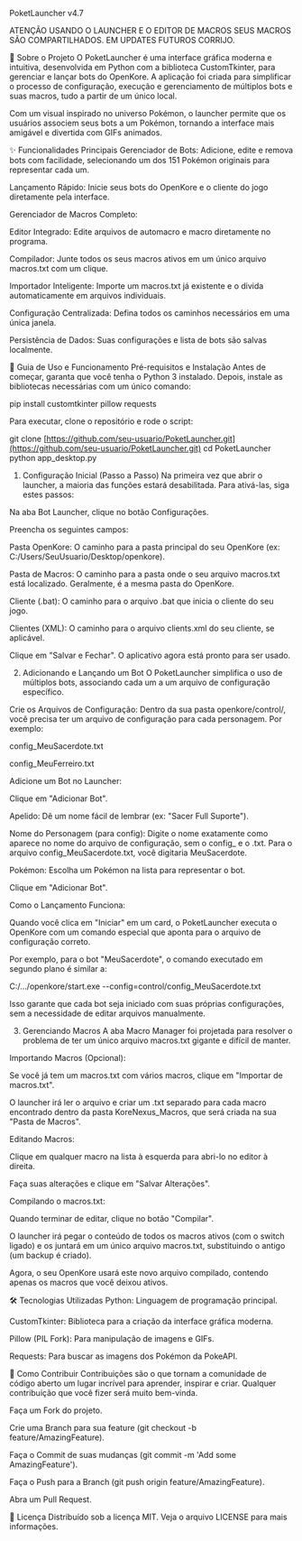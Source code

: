 PoketLauncher v4.7

ATENÇÃO USANDO O LAUNCHER E O EDITOR DE MACROS SEUS MACROS SÃO COMPARTILHADOS.
EM UPDATES FUTUROS CORRIJO.



📖 Sobre o Projeto
O PoketLauncher é uma interface gráfica moderna e intuitiva, desenvolvida em Python com a biblioteca CustomTkinter, para gerenciar e lançar bots do OpenKore. A aplicação foi criada para simplificar o processo de configuração, execução e gerenciamento de múltiplos bots e suas macros, tudo a partir de um único local.

Com um visual inspirado no universo Pokémon, o launcher permite que os usuários associem seus bots a um Pokémon, tornando a interface mais amigável e divertida com GIFs animados.

✨ Funcionalidades Principais
Gerenciador de Bots: Adicione, edite e remova bots com facilidade, selecionando um dos 151 Pokémon originais para representar cada um.

Lançamento Rápido: Inicie seus bots do OpenKore e o cliente do jogo diretamente pela interface.

Gerenciador de Macros Completo:

Editor Integrado: Edite arquivos de automacro e macro diretamente no programa.

Compilador: Junte todos os seus macros ativos em um único arquivo macros.txt com um clique.

Importador Inteligente: Importe um macros.txt já existente e o divida automaticamente em arquivos individuais.

Configuração Centralizada: Defina todos os caminhos necessários em uma única janela.

Persistência de Dados: Suas configurações e lista de bots são salvas localmente.

🚀 Guia de Uso e Funcionamento
Pré-requisitos e Instalação
Antes de começar, garanta que você tenha o Python 3 instalado. Depois, instale as bibliotecas necessárias com um único comando:

pip install customtkinter pillow requests

Para executar, clone o repositório e rode o script:

git clone [https://github.com/seu-usuario/PoketLauncher.git](https://github.com/seu-usuario/PoketLauncher.git)
cd PoketLauncher
python app_desktop.py

1. Configuração Inicial (Passo a Passo)
Na primeira vez que abrir o launcher, a maioria das funções estará desabilitada. Para ativá-las, siga estes passos:

Na aba Bot Launcher, clique no botão Configurações.

Preencha os seguintes campos:

Pasta OpenKore: O caminho para a pasta principal do seu OpenKore (ex: C:/Users/SeuUsuario/Desktop/openkore).

Pasta de Macros: O caminho para a pasta onde o seu arquivo macros.txt está localizado. Geralmente, é a mesma pasta do OpenKore.

Cliente (.bat): O caminho para o arquivo .bat que inicia o cliente do seu jogo.

Clientes (XML): O caminho para o arquivo clients.xml do seu cliente, se aplicável.

Clique em "Salvar e Fechar". O aplicativo agora está pronto para ser usado.

2. Adicionando e Lançando um Bot
O PoketLauncher simplifica o uso de múltiplos bots, associando cada um a um arquivo de configuração específico.

Crie os Arquivos de Configuração: Dentro da sua pasta openkore/control/, você precisa ter um arquivo de configuração para cada personagem. Por exemplo:

config_MeuSacerdote.txt

config_MeuFerreiro.txt

Adicione um Bot no Launcher:

Clique em "Adicionar Bot".

Apelido: Dê um nome fácil de lembrar (ex: "Sacer Full Suporte").

Nome do Personagem (para config): Digite o nome exatamente como aparece no nome do arquivo de configuração, sem o config_ e o .txt. Para o arquivo config_MeuSacerdote.txt, você digitaria MeuSacerdote.

Pokémon: Escolha um Pokémon na lista para representar o bot.

Clique em "Adicionar Bot".

Como o Lançamento Funciona:

Quando você clica em "Iniciar" em um card, o PoketLauncher executa o OpenKore com um comando especial que aponta para o arquivo de configuração correto.

Por exemplo, para o bot "MeuSacerdote", o comando executado em segundo plano é similar a:

C:/.../openkore/start.exe --config=control/config_MeuSacerdote.txt

Isso garante que cada bot seja iniciado com suas próprias configurações, sem a necessidade de editar arquivos manualmente.

3. Gerenciando Macros
A aba Macro Manager foi projetada para resolver o problema de ter um único arquivo macros.txt gigante e difícil de manter.

Importando Macros (Opcional):

Se você já tem um macros.txt com vários macros, clique em "Importar de macros.txt".

O launcher irá ler o arquivo e criar um .txt separado para cada macro encontrado dentro da pasta KoreNexus_Macros, que será criada na sua "Pasta de Macros".

Editando Macros:

Clique em qualquer macro na lista à esquerda para abri-lo no editor à direita.

Faça suas alterações e clique em "Salvar Alterações".

Compilando o macros.txt:

Quando terminar de editar, clique no botão "Compilar".

O launcher irá pegar o conteúdo de todos os macros ativos (com o switch ligado) e os juntará em um único arquivo macros.txt, substituindo o antigo (um backup é criado).

Agora, o seu OpenKore usará este novo arquivo compilado, contendo apenas os macros que você deixou ativos.

🛠️ Tecnologias Utilizadas
Python: Linguagem de programação principal.

CustomTkinter: Biblioteca para a criação da interface gráfica moderna.

Pillow (PIL Fork): Para manipulação de imagens e GIFs.

Requests: Para buscar as imagens dos Pokémon da PokeAPI.

🤝 Como Contribuir
Contribuições são o que tornam a comunidade de código aberto um lugar incrível para aprender, inspirar e criar. Qualquer contribuição que você fizer será muito bem-vinda.

Faça um Fork do projeto.

Crie uma Branch para sua feature (git checkout -b feature/AmazingFeature).

Faça o Commit de suas mudanças (git commit -m 'Add some AmazingFeature').

Faça o Push para a Branch (git push origin feature/AmazingFeature).

Abra um Pull Request.

📄 Licença
Distribuído sob a licença MIT. Veja o arquivo LICENSE para mais informações.
